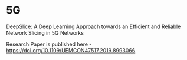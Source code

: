 # 5G
DeepSlice: A Deep Learning Approach towards an Efficient and Reliable Network Slicing in 5G Networks

Research Paper is published here - https://doi.org/10.1109/UEMCON47517.2019.8993066
